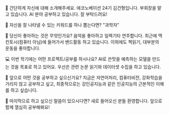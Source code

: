 👋 간단하게 자신에 대해 소개해주세요.
에코노베이션 24기 김건형입니다. 부회장을 맡고 있습니다.
AI 분야 공부하고 있습니다. 잘 부탁드려요!


🔎 자신을 잘 나타낼 수 있는 키워드를 하나 뽑는다면?
"과학자"


💌 당신이 좋아하는 것은 무엇인가요?
음악을 좋아하고 일렉기타 연주합니다. 최근에 맥킨토시(컴퓨터 아님)에 들어가서 밴드활동 하고 있습니다.
이외에도 책읽기, 대부분의 운동을 좋아합니다.

💻 이번 학기에는 어떤 프로젝트/공부를 하시나요?
AI로 쓴맛을 예측하는 모델을 만드는 것을 목표로 하고 있어요.
우선은 관련 논문 읽기와 데이터셋 수집을 하고 있습니다.


👣 앞으로 어떤 것을 공부하고 싶으신가요?
지금은 자연어처리, 컴퓨터비전, 강화학습을 가리지 않고 공부하고 싶고, 최종적으로는 강인공지능과 같은 인공지능의 근본적인 이해를 하고 싶습니다.


💙 마지막으로 하고 싶으신 말씀이 있으시다면?
새로 들어오신 분들 환영합니다. 앞으로 함께 열심히 공부해봐요!
